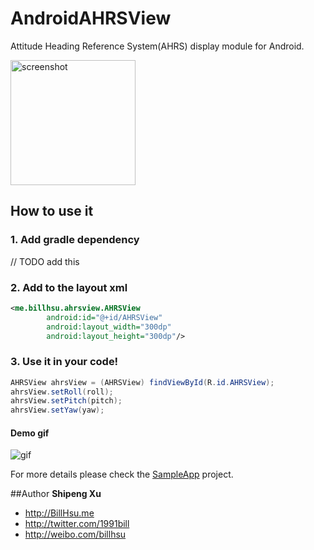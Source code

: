AndroidAHRSView
================

Attitude Heading Reference System(AHRS) display module for Android.

<img src="https://raw.githubusercontent.com/billhsu/AndroidAHRSView/master/doc/androidAHRS.png" alt="screenshot" width="200" height="200"/>

## How to use it

### 1. Add gradle dependency
// TODO add this

### 2. Add to the layout xml

```xml
<me.billhsu.ahrsview.AHRSView
        android:id="@+id/AHRSView"
        android:layout_width="300dp"
        android:layout_height="300dp"/>
```

### 3. Use it in your code!
```java
AHRSView ahrsView = (AHRSView) findViewById(R.id.AHRSView);
ahrsView.setRoll(roll);
ahrsView.setPitch(pitch);
ahrsView.setYaw(yaw);
```

#### Demo gif
![gif](https://raw.githubusercontent.com/billhsu/AndroidAHRSView/master/doc/demo.gif)

For more details please check the [SampleApp](https://github.com/billhsu/AndroidAHRSView/blob/master/SampleApp/) project.  

##Author
**Shipeng Xu**

+ http://BillHsu.me
+ http://twitter.com/1991bill
+ http://weibo.com/billhsu
